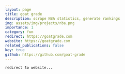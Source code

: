 ```yaml
---
layout: page
title: goat grade
description: scrape NBA statistics, generate rankings
img: assets/img/projects/nba.png
importance: 1
category: fun
redirect: https://goatgrade.com
website: https://goatgrade.com
related_publications: false
key: true
github: https://github.com/goat-grade
---
```


    redirect to website...

